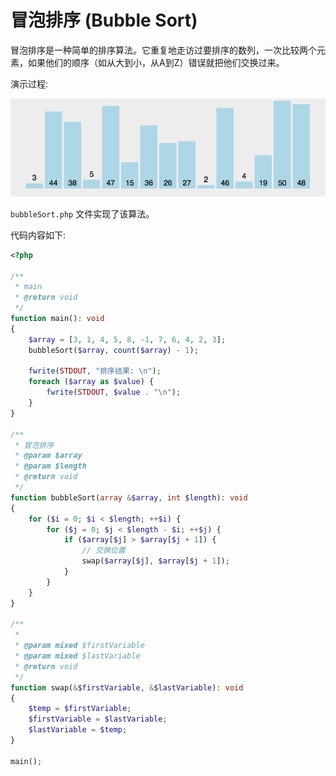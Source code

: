 # 冒泡排序 (Bubble Sort)

冒泡排序是一种简单的排序算法。它重复地走访过要排序的数列，一次比较两个元素，如果他们的顺序（如从大到小，从A到Z）错误就把他们交换过来。

演示过程:

![file](../images/bubbleSort.gif)


`bubbleSort.php` 文件实现了该算法。

代码内容如下:
```php
<?php

/**
 * main
 * @return void
 */
function main(): void
{
    $array = [3, 1, 4, 5, 8, -1, 7, 6, 4, 2, 3];
    bubbleSort($array, count($array) - 1);

    fwrite(STDOUT, "排序结果: \n");
    foreach ($array as $value) {
        fwrite(STDOUT, $value . "\n");
    }
}

/**
 * 冒泡排序
 * @param $array
 * @param $length
 * @return void
 */
function bubbleSort(array &$array, int $length): void
{
    for ($i = 0; $i < $length; ++$i) {
        for ($j = 0; $j < $length - $i; ++$j) {
            if ($array[$j] > $array[$j + 1]) {
                // 交换位置
                swap($array[$j], $array[$j + 1]);
            }
        }
    }
}

/**
 *
 * @param mixed $firstVariable
 * @param mixed $lastVariable
 * @return void
 */
function swap(&$firstVariable, &$lastVariable): void
{
    $temp = $firstVariable;
    $firstVariable = $lastVariable;
    $lastVariable = $temp;
}

main();

```